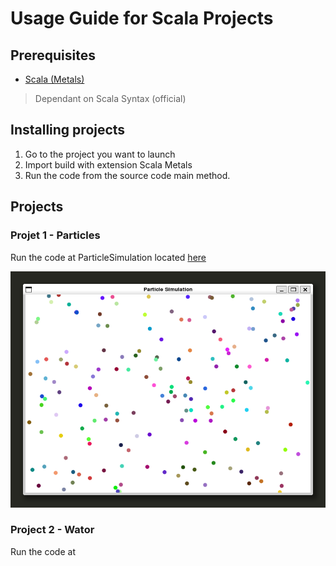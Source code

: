 # Usage Guide for Scala Projects


## Prerequisites

- [Scala (Metals)](https://marketplace.visualstudio.com/items?itemName=scalameta.metals)
 > Dependant on Scala Syntax (official)
## Installing projects

1. Go to the project you want to launch
2. Import build with extension Scala Metals
3. Run the code from the source code main method.

## Projects

### Projet 1 - Particles

Run the code at ParticleSimulation located [here](1-particles/src/main/scala/particlesimulation/ParticleSimulation.scala)

![Demo of project 1](imgs/1-particle%20demo.png)

### Project 2 - Wator

Run the code at 